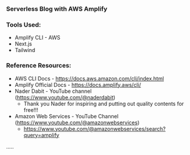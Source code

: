 ### Serverless Blog with AWS Amplify

### Tools Used:

- Amplify CLI - AWS
- Next.js
- Tailwind

### Reference Resources:

- AWS CLI Docs - https://docs.aws.amazon.com/cli/index.html
- Amplify Official Docs - https://docs.amplify.aws/cli/
- Nader Dabit - YouTube channel (https://www.youtube.com/@naderdabit)
  - Thank you Nader for inspiring and putting out quality contents for free!!!
- Amazon Web Services - YouTube Channel (https://www.youtube.com/@amazonwebservices)
  - https://www.youtube.com/@amazonwebservices/search?query=amplify

.....
